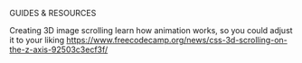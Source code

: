 GUIDES & RESOURCES

Creating 3D image scrolling
learn how animation works, so you could adjust it to your liking
https://www.freecodecamp.org/news/css-3d-scrolling-on-the-z-axis-92503c3ecf3f/
